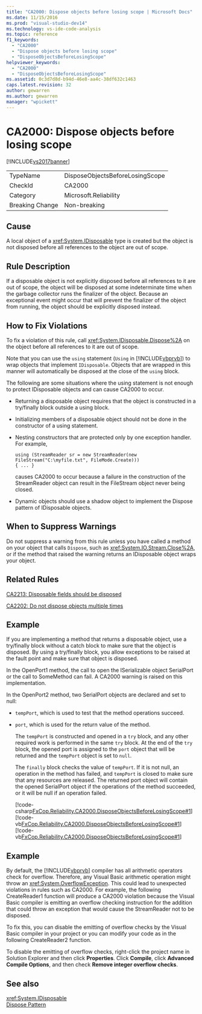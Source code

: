 ```yaml
---
title: "CA2000: Dispose objects before losing scope | Microsoft Docs"
ms.date: 11/15/2016
ms.prod: "visual-studio-dev14"
ms.technology: vs-ide-code-analysis
ms.topic: reference
f1_keywords: 
  - "CA2000"
  - "Dispose objects before losing scope"
  - "DisposeObjectsBeforeLosingScope"
helpviewer_keywords: 
  - "CA2000"
  - "DisposeObjectsBeforeLosingScope"
ms.assetid: 0c3d7d8d-b94d-46e8-aa4c-38df632c1463
caps.latest.revision: 32
author: gewarren
ms.author: gewarren
manager: "wpickett"
---
```

# CA2000: Dispose objects before losing scope
[!INCLUDE[vs2017banner](../includes/vs2017banner.md)]

|||  
|-|-|  
|TypeName|DisposeObjectsBeforeLosingScope|  
|CheckId|CA2000|  
|Category|Microsoft.Reliability|  
|Breaking Change|Non-breaking|  
  
## Cause  
 A local object of a <xref:System.IDisposable> type is created but the object is not disposed before all references to the object are out of scope.  
  
## Rule Description  
 If a disposable object is not explicitly disposed before all references to it are out of scope, the object will be disposed at some indeterminate time when the garbage collector runs the finalizer of the object. Because an exceptional event might occur that will prevent the finalizer of the object from running, the object should be explicitly disposed instead.  
  
## How to Fix Violations  
 To fix a violation of this rule, call <xref:System.IDisposable.Dispose%2A> on the object before all references to it are out of scope.  
  
 Note that you can use the `using` statement (`Using` in [!INCLUDE[vbprvb](../includes/vbprvb-md.md)]) to wrap objects that implement `IDisposable`. Objects that are wrapped in this manner will automatically be disposed at the close of the `using` block.  
  
 The following are some situations where the using statement is not enough to protect IDisposable objects and can cause CA2000 to occur.  
  
- Returning a disposable object requires that the object is constructed in a try/finally block outside a using block.  
  
- Initializing members of a disposable object should not be done in the constructor of a using statement.  
  
- Nesting constructors that are protected only by one exception handler. For example,  
  
    ```  
    using (StreamReader sr = new StreamReader(new FileStream("C:\myfile.txt", FileMode.Create)))  
    { ... }  
    ```  
  
     causes CA2000 to occur because a failure in the construction of the StreamReader object can result in the FileStream object never being closed.  
  
- Dynamic objects should use a shadow object to implement the Dispose pattern of IDisposable objects.  
  
## When to Suppress Warnings  
 Do not suppress a warning from this rule unless you have called a method on your object that calls `Dispose`, such as <xref:System.IO.Stream.Close%2A>, or if the method that raised the warning returns an IDisposable object wraps your object.  
  
## Related Rules  
 [CA2213: Disposable fields should be disposed](../code-quality/ca2213-disposable-fields-should-be-disposed.md)  
  
 [CA2202: Do not dispose objects multiple times](../code-quality/ca2202-do-not-dispose-objects-multiple-times.md)  
  
## Example  
 If you are implementing a method that returns a disposable object, use a try/finally block without a catch block to make sure that the object is disposed. By using a try/finally block, you allow exceptions to be raised at the fault point and make sure that object is disposed.  
  
 In the OpenPort1 method, the call to open the ISerializable object SerialPort or the call to SomeMethod can fail. A CA2000 warning is raised on this implementation.  
  
 In the OpenPort2 method, two SerialPort objects are declared and set to null:  
  
- `tempPort`, which is used to test that the method operations succeed.  
  
- `port`, which is used for the return value of the method.  
  
  The `tempPort` is constructed and opened in a `try` block, and any other required work is performed in the same `try` block. At the end of the `try` block, the opened port is assigned to the `port` object that will be returned and the `tempPort` object is set to `null`.  
  
  The `finally` block checks the value of `tempPort`. If it is not null, an operation in the method has failed, and `tempPort` is closed to make sure that any resources are released. The returned port object will contain the opened SerialPort object if the operations of the method succeeded, or it will be null if an operation failed.  
  
  [!code-csharp[FxCop.Reliability.CA2000.DisposeObjectsBeforeLosingScope#1](../snippets/csharp/VS_Snippets_CodeAnalysis/fxcop.reliability.ca2000.disposeobjectsbeforelosingscope/cs/fxcop.reliability.ca2000.disposeobjectsbeforelosingscope.cs#1)]
  [!code-vb[FxCop.Reliability.CA2000.DisposeObjectsBeforeLosingScope#1](../snippets/visualbasic/VS_Snippets_CodeAnalysis/fxcop.reliability.ca2000.disposeobjectsbeforelosingscope/vb/fxcop.reliability.ca2000.disposeobjectsbeforelosingscope.vb#1)]
  [!code-vb[FxCop.Reliability.CA2000.DisposeObjectsBeforeLosingScope#1](../snippets/visualbasic/VS_Snippets_CodeAnalysis/fxcop.reliability.ca2000.disposeobjectsbeforelosingscope/vb/fxcop.reliability.ca2000.disposeobjectsbeforelosingscope.vboverflow.vb#1)]  
  
## Example  
 By default, the [!INCLUDE[vbprvb](../includes/vbprvb-md.md)] compiler has all arithmetic operators check for overflow. Therefore, any Visual Basic arithmetic operation might throw an <xref:System.OverflowException>. This could lead to unexpected violations in rules such as CA2000. For example, the following CreateReader1 function will produce a CA2000 violation because the Visual Basic compiler is emitting an overflow checking instruction for the addition that could throw an exception that would cause the StreamReader not to be disposed.  
  
 To fix this, you can disable the emitting of overflow checks by the Visual Basic compiler in your project or you can modify your code as in the following CreateReader2 function.  
  
 To disable the emitting of overflow checks, right-click the project name in Solution Explorer and then click **Properties**. Click **Compile**, click **Advanced Compile Options**, and then check **Remove integer overflow checks**.  
  
<!-- TODO: review snippet reference  [!CODE [FxCop.Reliability.CA2000.DisposeObjectsBeforeLosingScope.VBOverflow#1](FxCop.Reliability.CA2000.DisposeObjectsBeforeLosingScope.VBOverflow#1)]  -->  
  
## See also  
 <xref:System.IDisposable>   
 [Dispose Pattern](https://msdn.microsoft.com/library/31a6c13b-d6a2-492b-9a9f-e5238c983bcb)